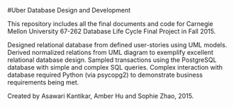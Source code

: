#Uber Database Design and Development

This repository includes all the final documents and code for Carnegie Mellon University 67-262 Database Life Cycle Final Project in Fall 2015. 

Designed relational database from defined user-stories using UML models. Derived normalized relations from UML diagram to exemplify excellent relational database design. Sampled transactions using the PostgreSQL database with simple and complex SQL queries. 
Complex interaction with database required Python (via psycopg2) to demonstrate business requirements being met. 

Created by Asawari Kantikar, Amber Hu and Sophie Zhao, 2015. 
